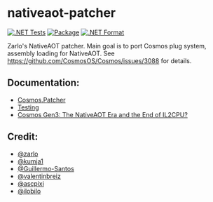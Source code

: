 # nativeaot-patcher
[![.NET Tests](https://github.com/valentinbreiz/nativeaot-patcher/actions/workflows/dotnet.yml/badge.svg?branch=main&event=push)](https://github.com/valentinbreiz/nativeaot-patcher/actions/workflows/dotnet.yml)
[![Package](https://github.com/valentinbreiz/nativeaot-patcher/actions/workflows/package.yml/badge.svg)](https://github.com/valentinbreiz/nativeaot-patcher/actions/workflows/package.yml)
[![.NET Format](https://github.com/valentinbreiz/nativeaot-patcher/actions/workflows/format.yml/badge.svg)](https://github.com/valentinbreiz/nativeaot-patcher/actions/workflows/format.yml)

 Zarlo's NativeAOT patcher. Main goal is to port Cosmos plug system, assembly loading for NativeAOT. See https://github.com/CosmosOS/Cosmos/issues/3088 for details.

 ## Documentation:
 - [Cosmos.Patcher](https://github.com/valentinbreiz/nativeaot-patcher/wiki/Cosmos.Patcher)
 - [Testing](https://github.com/valentinbreiz/nativeaot-patcher/wiki/Testing)
 - [Cosmos Gen3: The NativeAOT Era and the End of IL2CPU?](https://valentin.bzh/posts/3)
   
 ## Credit:
 - [@zarlo](https://github.com/zarlo)
 - [@kumja1](https://github.com/kumja1)
 - [@Guillermo-Santos](https://github.com/Guillermo-Santos)
 - [@valentinbreiz](https://github.com/valentinbreiz)
 - [@ascpixi](https://github.com/ascpixi)
 - [@ilobilo](https://github.com/ilobilo)
